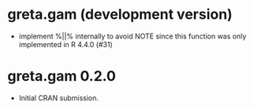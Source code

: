 # greta.gam (development version)

* implement %||% internally to avoid NOTE since this function was only implemented in R 4.4.0 (#31)

# greta.gam 0.2.0

* Initial CRAN submission.
